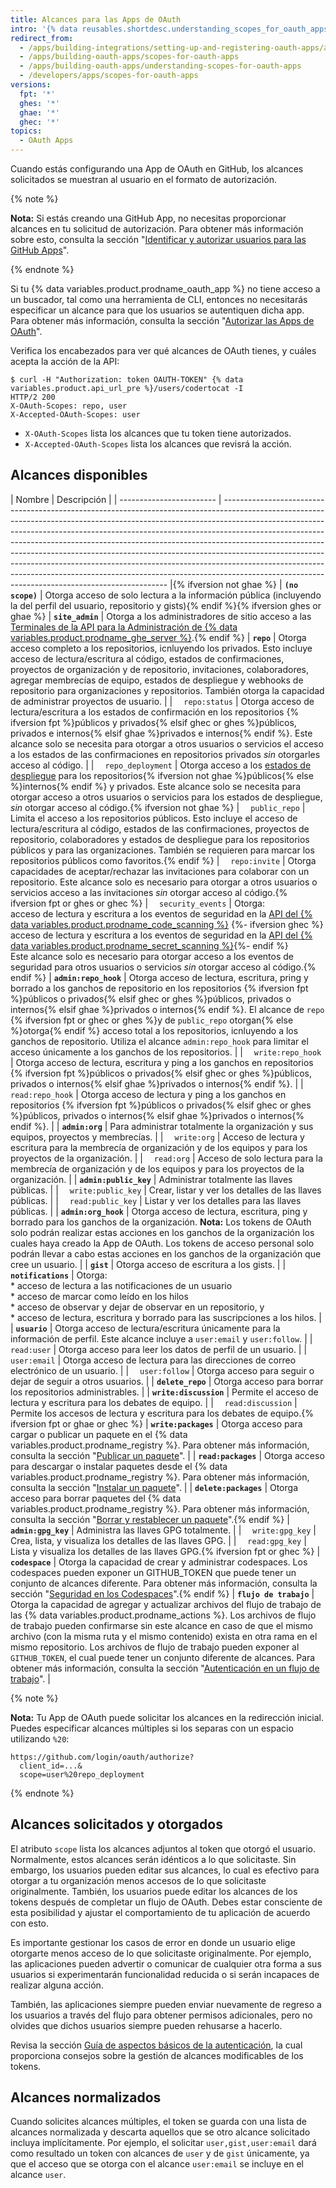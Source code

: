 ```yaml
---
title: Alcances para las Apps de OAuth
intro: '{% data reusables.shortdesc.understanding_scopes_for_oauth_apps %}'
redirect_from:
  - /apps/building-integrations/setting-up-and-registering-oauth-apps/about-scopes-for-oauth-apps
  - /apps/building-oauth-apps/scopes-for-oauth-apps
  - /apps/building-oauth-apps/understanding-scopes-for-oauth-apps
  - /developers/apps/scopes-for-oauth-apps
versions:
  fpt: '*'
  ghes: '*'
  ghae: '*'
  ghec: '*'
topics:
  - OAuth Apps
---
```


Cuando estás configurando una App de OAuth en GitHub, los alcances solicitados se muestran al usuario en el formato de autorización.

{% note %}

**Nota:** Si estás creando una GitHub App, no necesitas proporcionar alcances en tu solicitud de autorización. Para obtener más información sobre esto, consulta la sección "[Identificar y autorizar usuarios para las GitHub Apps](/apps/building-github-apps/identifying-and-authorizing-users-for-github-apps/)".

{% endnote %}

Si tu {% data variables.product.prodname_oauth_app %} no tiene acceso a un buscador, tal como una herramienta de CLI, entonces no necesitarás especificar un alcance para que los usuarios se autentiquen dicha app. Para obtener más información, consulta la sección "[Autorizar las Apps de OAuth](/developers/apps/authorizing-oauth-apps#device-flow)".

Verifica los encabezados para ver qué alcances de OAuth tienes, y cuáles acepta la acción de la API:

```shell
$ curl -H "Authorization: token OAUTH-TOKEN" {% data variables.product.api_url_pre %}/users/codertocat -I
HTTP/2 200
X-OAuth-Scopes: repo, user
X-Accepted-OAuth-Scopes: user
```

* `X-OAuth-Scopes` lista los alcances que tu token tiene autorizados.
* `X-Accepted-OAuth-Scopes` lista los alcances que revisrá la acción.

## Alcances disponibles

| Nombre                   | Descripción                                                                                                                                                                                                                                                                                                                                                                                                                                                                                                                                                                                                                        |
| ------------------------ | ---------------------------------------------------------------------------------------------------------------------------------------------------------------------------------------------------------------------------------------------------------------------------------------------------------------------------------------------------------------------------------------------------------------------------------------------------------------------------------------------------------------------------------------------------------------------------------------------------------------------------------- |{% ifversion not ghae %}
| **`(no scope)`**         | Otorga acceso de solo lectura a la información pública (incluyendo la del perfil del usuario, repositorio y gists){% endif %}{% ifversion ghes or ghae %}
| **`site_admin`**         | Otorga a los administradores de sitio acceso a las [Terminales de la API para la Administración de {% data variables.product.prodname_ghe_server %}](/rest/reference/enterprise-admin).{% endif %}
| **`repo`**               | Otorga acceso completo a los repositorios, icnluyendo los privados. Esto incluye acceso de lectura/escritura al código, estados de confirmaciones, proyectos de organización y de repositorio, invitaciones, colaboradores, agregar membrecías de equipo, estados de despliegue y webhooks de repositorio para organizaciones y repositorios. También otorga la capacidad de administrar proyectos de usuario.                                                                                                                                                                                                                     |
| &emsp;`repo:status`      | Otorga acceso de lectura/escritura a los estados de confirmación en los repositorios {% ifversion fpt %}públicos y privados{% elsif ghec or ghes %}públicos, privados e internos{% elsif ghae %}privados e internos{% endif %}. Este alcance solo se necesita para otorgar a otros usuarios o servicios el acceso a los estados de las confirmaciones en repositorios privados *sin* otorgarles acceso al código.                                                                                                                                                                                                                  |
| &emsp;`repo_deployment`  | Otorga acceso a los [estados de despliegue](/rest/reference/repos#deployments) para los repositorios{% ifversion not ghae %}públicos{% else %}internos{% endif %} y privados. Este alcance solo se necesita para otorgar acceso a otros usuarios o servicios para los estados de despliegue, *sin* otorgar acceso al código.{% ifversion not ghae %}
| &emsp;`public_repo`      | Limita el acceso a los repositorios públicos. Esto incluye el acceso de lectura/escritura al código, estados de las confirmaciones, proyectos de repositorio, colaboradores y estados de despliegue para los repositorios públicos y para las organizaciones. También se requieren para marcar los repositorios públicos como favoritos.{% endif %}
| &emsp;`repo:invite`      | Otorga capacidades de aceptar/rechazar las invitaciones para colaborar con un repositorio. Este alcance solo es necesario para otorgar a otros usuarios o servicios acceso a las invitaciones *sin* otorgar acceso al código.{% ifversion fpt or ghes or ghec %}
| &emsp;`security_events`  | Otorga: <br/> acceso de lectura y escritura a los eventos de seguridad en la [API del {% data variables.product.prodname_code_scanning %}](/rest/reference/code-scanning) {%- ifversion ghec %}<br/> acceso de lectura y escritura a los eventos de seguridad en la [API del {% data variables.product.prodname_secret_scanning %}](/rest/reference/secret-scanning){%- endif %} <br/> Este alcance solo es necesario para otorgar acceso a los eventos de seguridad para otros usuarios o servicios *sin* otorgar acceso al código.{% endif %}
| **`admin:repo_hook`**    | Otorga acceso de lectura, escritura, pring y borrado a los ganchos de repositorio en los repositorios {% ifversion fpt %}públicos o privados{% elsif ghec or ghes %}públicos, privados o internos{% elsif ghae %}privados o internos{% endif %}. El alcance de `repo` {% ifversion fpt or ghec or ghes %}y de `public_repo` otorgan{% else %}otorga{% endif %} acceso total a los repositorios, icnluyendo a los ganchos de repositorio. Utiliza el alcance `admin:repo_hook` para limitar el acceso únicamente a los ganchos de los repositorios.                                                                                 |
| &emsp;`write:repo_hook`  | Otorga acceso de lectura, escritura y ping a los ganchos en repositorios {% ifversion fpt %}públicos o privados{% elsif ghec or ghes %}públicos, privados o internos{% elsif ghae %}privados o internos{% endif %}.                                                                                                                                                                                                                                                                                                                                                                                                                |
| &emsp;`read:repo_hook`   | Otorga acceso de lectura y ping a los ganchos en repositorios {% ifversion fpt %}públicos o privados{% elsif ghec or ghes %}públicos, privados o internos{% elsif ghae %}privados o internos{% endif %}.                                                                                                                                                                                                                                                                                                                                                                                                                           |
| **`admin:org`**          | Para administrar totalmente la organización y sus equipos, proyectos y membrecías.                                                                                                                                                                                                                                                                                                                                                                                                                                                                                                                                                 |
| &emsp;`write:org`        | Acceso de lectura y escritura para la membrecía de organización y de los equipos y para los proyectos de la organización.                                                                                                                                                                                                                                                                                                                                                                                                                                                                                                          |
| &emsp;`read:org`         | Acceso de solo lectura para la membrecía de organización y de los equipos y para los proyectos de la organización.                                                                                                                                                                                                                                                                                                                                                                                                                                                                                                                 |
| **`admin:public_key`**   | Administrar totalmente las llaves públicas.                                                                                                                                                                                                                                                                                                                                                                                                                                                                                                                                                                                        |
| &emsp;`write:public_key` | Crear, listar y ver los detalles de las llaves públicas.                                                                                                                                                                                                                                                                                                                                                                                                                                                                                                                                                                           |
| &emsp;`read:public_key`  | Listar y ver los detalles para las llaves públicas.                                                                                                                                                                                                                                                                                                                                                                                                                                                                                                                                                                                |
| **`admin:org_hook`**     | Otorga acceso de lectura, escritura, ping y borrado para los ganchos de la organización. **Nota:** Los tokens de OAuth solo podrán realizar estas acciones en los ganchos de la organización los cuales haya creado la App de OAuth. Los tokens de acceso personal solo podrán llevar a cabo estas acciones en los ganchos de la organización que cree un usuario.                                                                                                                                                                                                                                                                 |
| **`gist`**               | Otorga acceso de escritura a los gists.                                                                                                                                                                                                                                                                                                                                                                                                                                                                                                                                                                                            |
| **`notifications`**      | Otorga: <br/>* acceso de lectura a las notificaciones de un usuario <br/>* acceso de marcar como leído en los hilos <br/>* acceso de observar y dejar de observar en un repositorio, y <br/>* acceso de lectura, escritura y borrado para las suscripciones a los hilos.                                                                                                                                                                                                                                                                                                                                   |
| **`usuario`**            | Otorga acceso de lectura/escritura únicamente para la información de perfil.  Este alcance incluye a `user:email` y `user:follow`.                                                                                                                                                                                                                                                                                                                                                                                                                                                                                                 |
| &emsp;`read:user`        | Otorga acceso para leer los datos de perfil de un usuario.                                                                                                                                                                                                                                                                                                                                                                                                                                                                                                                                                                         |
| &emsp;`user:email`       | Otorga acceso de lectura para las direcciones de correo electrónico de un usuario.                                                                                                                                                                                                                                                                                                                                                                                                                                                                                                                                                 |
| &emsp;`user:follow`      | Otorga acceso para seguir o dejar de seguir a otros usuarios.                                                                                                                                                                                                                                                                                                                                                                                                                                                                                                                                                                      |
| **`delete_repo`**        | Otorga acceso para borrar los repositorios administrables.                                                                                                                                                                                                                                                                                                                                                                                                                                                                                                                                                                         |
| **`write:discussion`**   | Permite el acceso de lectura y escritura para los debates de equipo.                                                                                                                                                                                                                                                                                                                                                                                                                                                                                                                                                               |
| &emsp;`read:discussion`  | Permite los accesos de lectura y escritura para los debates de equipo.{% ifversion fpt or ghae or ghec %}
| **`write:packages`**     | Otorga acceso para cargar o publicar un paquete en el {% data variables.product.prodname_registry %}. Para obtener más información, consulta la sección "[Publicar un paquete](/github/managing-packages-with-github-packages/publishing-a-package)".                                                                                                                                                                                                                                                                                                                                                                              |
| **`read:packages`**      | Otorga acceso para descargar o instalar paquetes desde el {% data variables.product.prodname_registry %}. Para obtener más información, consulta la sección "[Instalar un paquete](/github/managing-packages-with-github-packages/installing-a-package)".                                                                                                                                                                                                                                                                                                                                                                          |
| **`delete:packages`**    | Otorga acceso para borrar paquetes del {% data variables.product.prodname_registry %}. Para obtener más información, consulta la sección "[Borrar y restablecer un paquete](/packages/learn-github-packages/deleting-and-restoring-a-package)".{% endif %}
| **`admin:gpg_key`**      | Administra las llaves GPG totalmente.                                                                                                                                                                                                                                                                                                                                                                                                                                                                                                                                                                                              |
| &emsp;`write:gpg_key`    | Crea, lista, y visualiza los detalles de las llaves GPG.                                                                                                                                                                                                                                                                                                                                                                                                                                                                                                                                                                           |
| &emsp;`read:gpg_key`     | Lista y visualiza los detalles de las llaves GPG.{% ifversion fpt or ghec %}
| **`codespace`**          | Otorga la capacidad de crear y administrar codespaces. Los codespaces pueden exponer un GITHUB_TOKEN que puede tener un conjunto de alcances diferente. Para obtener más información, consulta la sección "[Seguridad en los Codespaces](/codespaces/codespaces-reference/security-in-codespaces#authentication)".{% endif %}
| **`flujo de trabajo`**   | Otorga la capacidad de agregar y actualizar archivos del flujo de trabajo de las {% data variables.product.prodname_actions %}. Los archivos de flujo de trabajo pueden confirmarse sin este alcance en caso de que el mismo archivo (con la misma ruta y el mismo contenido) exista en otra rama en el mismo repositorio. Los archivos de flujo de trabajo pueden exponer al `GITHUB_TOKEN`, el cual puede tener un conjunto diferente de alcances. Para obtener más información, consulta la sección "[Autenticación en un flujo de trabajo](/actions/reference/authentication-in-a-workflow#permissions-for-the-github_token)". |

{% note %}

**Nota:** Tu App de OAuth puede solicitar los alcances en la redirección inicial. Puedes especificar alcances múltiples si los separas con un espacio utilizando `%20`:

    https://github.com/login/oauth/authorize?
      client_id=...&
      scope=user%20repo_deployment

{% endnote %}

## Alcances solicitados y otorgados

El atributo `scope` lista los alcances adjuntos al token que otorgó el usuario. Normalmente, estos alcances serán idénticos a lo que solicitaste. Sin embargo, los usuarios pueden editar sus alcances, lo cual es efectivo para otorgar a tu organización menos accesos de lo que solicitaste originalmente. También, los usuarios puede editar los alcances de los tokens después de completar un flujo de OAuth. Debes estar consciente de esta posibilidad y ajustar el comportamiento de tu aplicación de acuerdo con esto.

Es importante gestionar los casos de error en donde un usuario elige otorgarte menos acceso de lo que solicitaste originalmente. Por ejemplo, las aplicaciones pueden advertir o comunicar de cualquier otra forma a sus usuarios si experimentarán funcionalidad reducida o si serán incapaces de realizar alguna acción.

También, las aplicaciones siempre pueden enviar nuevamente de regreso a los usuarios a través del flujo para obtener permisos adicionales, pero no olvides que dichos usuarios siempre pueden rehusarse a hacerlo.

Revisa la sección [Guía de aspectos básicos de la autenticación](/guides/basics-of-authentication/), la cual proporciona consejos sobre la gestión de alcances modificables de los tokens.

## Alcances normalizados

Cuando solicites alcances múltiples, el token se guarda con una lista de alcances normalizada y descarta aquellos que se otro alcance solicitado incluya implícitamente. Por ejemplo, el solicitar `user,gist,user:email` dará como resultado un token con alcances de `user` y de `gist` únicamente, ya que el acceso que se otorga con el alcance `user:email` se incluye en el alcance `user`.
